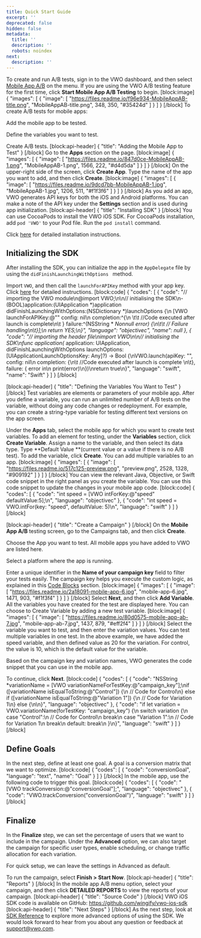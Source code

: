 ```yaml
---
title: Quick Start Guide
excerpt: ''
deprecated: false
hidden: false
metadata:
  title: ''
  description: ''
  robots: noindex
next:
  description: ''
---
```

To create and run A/B tests, sign in to the VWO dashboard, and then select [Mobile App A/B](https://app.vwo.com/#/test/mobile-ab) on the menu. If you are using the VWO A/B testing feature for the first time, click **Start Mobile App A/B Testing** to begin.
[block:image]
{
  "images": [
    {
      "image": [
        "https://files.readme.io/f96e934-MobileAppAB-title.png",
        "MobileAppAB-title.png",
        348,
        350,
        "#35424d"
      ]
    }
  ]
}
[/block]
To create A/B tests for mobile apps:
 
Add the mobile app to be tested.

Define the variables you want to test.

Create A/B tests.
[block:api-header]
{
  "title": "Adding the Mobile App to Test"
}
[/block]
Go to the **Apps** section on the page.
[block:image]
{
  "images": [
    {
      "image": [
        "https://files.readme.io/847d0ce-MobileAppAB-1.png",
        "MobileAppAB-1.png",
        1566,
        222,
        "#d4d5da"
      ]
    }
  ]
}
[/block]
On the upper-right side of the screen, click **Create App**.
Type the name of the app you want to add, and then click **Create**.
[block:image]
{
  "images": [
    {
      "image": [
        "https://files.readme.io/9dcd7bb-MobileAppAB-1.jpg",
        "MobileAppAB-1.jpg",
        1206,
        511,
        "#f1f3f6"
      ]
    }
  ]
}
[/block]
As you add an app, VWO generates API keys for both the iOS and Android platforms. You can make a note of the API key under the **Settings** section and is used during app initialization.
[block:api-header]
{
  "title": "Installing SDK"
}
[/block]
You can use CocoaPods to install the VWO iOS SDK. For CocoaPods installation, add ``` pod 'VWO' ``` to your Pod file.
Run the ``` pod install ``` command.

Click [here](ref:ios-sdk-installation) for detailed installation instructions.

## Initializing the SDK
After installing the SDK, you can initialize the app in the ``` AppDelegate ``` file by using the ```didFinishLaunchingWithOptions ``` method.

Import  ```VWO```, and then call the ```launchForAPIKey``` method with your app key. Click [here](ref:ios-launching-sdk) for detailed instructions.
[block:code]
{
  "codes": [
    {
      "code": "// importing the VWO module\n@import VWO;\n\n// initialising the SDK\n- (BOOL)application:(UIApplication *)application didFinishLaunchingWithOptions:(NSDictionary *)launchOptions {\n  [VWO launchForAPIKey:@\"<your-api-key>\" config: nil\n     completion:^{\n  \t\t  //Code executed after launch is complete\n\t   } failure:^(NSString * _Nonnull error) {\n\t\t    // Failure handling\n\t}];\n  return YES;\n}",
      "language": "objectivec",
      "name": null
    },
    {
      "code": "// importing the header file\nimport VWO\n\n// initialising the SDK\nfunc application(_ application: UIApplication, didFinishLaunchingWithOptions launchOptions: [UIApplicationLaunchOptionsKey: Any]?) -> Bool {\nVWO.launch(apiKey: \"<your-api-key>\", config: nil\n  completion: {\n\t   //Code executed after launch is complete     \n\t}, failure: { error in\n      print(error)\n})\nreturn true\n}",
      "language": "swift",
      "name": "Swift"
    }
  ]
}
[/block]

[block:api-header]
{
  "title": "Defining the Variables You Want to Test"
}
[/block]
Test variables are elements or parameters of your mobile app. After you define a variable, you can run an unlimited number of A/B tests on the variable, without doing any code changes or redeployment. For example, you can create a string-type variable for testing different text versions on the app screen.

Under the **Apps** tab, select the mobile app for which you want to create test variables. 
To add an element for testing, under the **Variables** section, click **Create Variable**. 
Assign a name to the variable, and then select its data type. 
Type **Default Value **(current value or a value if there is no A/B test). 
To add the variable, click **Create**. You can add multiple variables to an app.
[block:image]
{
  "images": [
    {
      "image": [
        "https://files.readme.io/517c125-preview.png",
        "preview.png",
        2528,
        1328,
        "#909192"
      ]
    }
  ]
}
[/block]
You can view the relevant Java, Objective, or Swift code snippet in the right panel as you create the variable. You can use this code snippet to update the changes in your mobile app code.
[block:code]
{
  "codes": [
    {
      "code": "int speed = [VWO intForKey:@\"speed\" defaultValue:5];\n",
      "language": "objectivec"
    },
    {
      "code": "int speed = VWO.intFor(key: \"speed\", defaultValue: 5)\n",
      "language": "swift"
    }
  ]
}
[/block]

[block:api-header]
{
  "title": "Create a Campaign"
}
[/block]
On the **Mobile App A/B** testing screen, go to the Campaigns tab, and then click **Create**. 

Choose the App you want to test. All mobile apps you have added to VWO are listed here.

Select a platform where the app is running.

Enter a unique identifier in the **Name of your campaign key** field to filter your tests easily. The campaign key helps you execute the custom logic, as explained in this [Code Blocks](ref:code-blocks) section.
[block:image]
{
  "images": [
    {
      "image": [
        "https://files.readme.io/2a18091-mobile-app-6.jpg",
        "mobile-app-6.jpg",
        1471,
        903,
        "#f1f3f4"
      ]
    }
  ]
}
[/block]
Select **Next**, and then click **Add Variable**. All the variables you have created for the test are displayed here. You can choose to Create Variable by adding a new test variable.
[block:image]
{
  "images": [
    {
      "image": [
        "https://files.readme.io/80d0575-mobile-app-ab-7.jpg",
        "mobile-app-ab-7.jpg",
        1437,
        879,
        "#eff2f4"
      ]
    }
  ]
}
[/block]
Select the variable you want to test, and then enter the variation values. You can test multiple variables in one test. In the above example, we have added the speed variable, and then defined value as 20 for the variation. For control, the value is 10, which is the default value for the variable. 

Based on the campaign key and variation names, VWO generates the code snippet that you can use in the mobile app.

To continue, click **Next**.
[block:code]
{
  "codes": [
    {
      "code": "NSString *variationName = [VWO variationNameForTestKey:@\"campaign_key\"];\nif ([variationName isEqualToString:@\"Control\"]) {\n    // Code for Control\n} else if ([variationName isEqualToString:@\"Variation 1\"]) {\n    // Code for Variation 1\n} else {\n\n}",
      "language": "objectivec"
    },
    {
      "code": "if let variation = VWO.variationName(forTestKey: \"campaign_key\") {\n    switch variation {\n        case \"Control\":\n            // Code for Control\n            break\n        case \"Variation 1\":\n            // Code for Variation 1\n            break\n        default: break\n    }\n}",
      "language": "swift"
    }
  ]
}
[/block]
## Define Goals
In the next step, define at least one goal. A goal is a conversion matrix that we want to optimize.
[block:code]
{
  "codes": [
    {
      "code": "conversionGoal",
      "language": "text",
      "name": "Goal"
    }
  ]
}
[/block]
In the mobile app, use the following code to trigger this goal.
[block:code]
{
  "codes": [
    {
      "code": "[VWO trackConversion:@\"conversionGoal\"];",
      "language": "objectivec"
    },
    {
      "code": "VWO.trackConversion(\"conversionGoal\")",
      "language": "swift"
    }
  ]
}
[/block]
## Finalize
In the **Finalize** step, we can set the percentage of users that we want to include in the campaign.
Under the **Advanced** option, we can also target the campaign for specific user types, enable scheduling, or change traffic allocation for each variation.

For quick setup, we can leave the settings in Advanced as default.

To run the campaign, select **Finish > Start Now**.
[block:api-header]
{
  "title": "Reports"
}
[/block]
In the mobile app A/B menu option, select your campaign, and then click **DETAILED REPORTS** to view the reports of your campaign.
[block:api-header]
{
  "title": "Source Code"
}
[/block]
VWO iOS SDK code is available on GitHub:
https://github.com/wingify/vwo-ios-sdk
[block:api-header]
{
  "title": "Next Steps"
}
[/block]
As the next step, look at [SDK Reference](ref:ios-sdk-reference)  to explore more advanced options of using the SDK.
We would look forward to hear from you about any question or feedback at [support@vwo.com](mailto:support@vwo.com).
